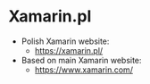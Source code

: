 # Xamarin.pl

* Polish Xamarin website:
  * https://xamarin.pl/
* Based on main Xamarin website:
  * https://www.xamarin.com/